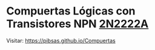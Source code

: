 # Compuertas Lógicas con Transistores NPN [2N2222A](https://www.onsemi.com/download/data-sheet/pdf/2n2222a-d.pdf)

Visitar: https://pibsas.github.io/Compuertas
